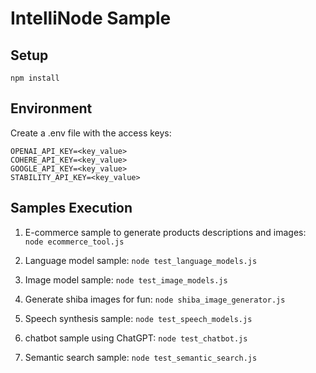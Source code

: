 # IntelliNode Sample

## Setup
```
npm install
```

## Environment
Create a .env file with the access keys:<br>
```
OPENAI_API_KEY=<key_value>
COHERE_API_KEY=<key_value>
GOOGLE_API_KEY=<key_value>
STABILITY_API_KEY=<key_value>
```

## Samples Execution

1. E-commerce sample to generate products descriptions and images:
`node ecommerce_tool.js`

2. Language model sample:
`node test_language_models.js`

3. Image model sample:
`node test_image_models.js`

4. Generate shiba images for fun:
`node shiba_image_generator.js`

5. Speech synthesis sample:
`node test_speech_models.js`

6. chatbot sample using ChatGPT:
`node test_chatbot.js`

6. Semantic search sample:
`node test_semantic_search.js`
